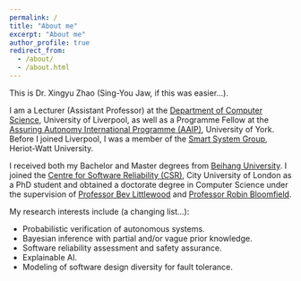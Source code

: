 ```yaml
---
permalink: /
title: "About me"
excerpt: "About me"
author_profile: true
redirect_from: 
  - /about/
  - /about.html
---
```


This is Dr. Xingyu Zhao (Sing-You Jaw, if this was easier...).

I am a Lecturer (Assistant Professor) at the [Department of Computer Science](https://www.csc.liv.ac.uk/), University of Liverpool, as well as a Programme Fellow at the [Assuring Autonomy International Programme (AAIP)](https://www.york.ac.uk/assuring-autonomy/), University of York. Before I joined Liverpool, I was a member of the [Smart System Group](https://smartsystems.hw.ac.uk/), Heriot-Watt University.

I received both my Bachelor and Master degrees from [Beihang University](https://ev.buaa.edu.cn/). I joined the [Centre for Software Reliability (CSR)](https://www.city.ac.uk/about/schools/mathematics-computer-science-engineering/research/centre-for-software-reliability), City University of London as a PhD student and obtained a doctorate degree in Computer Science under the supervision of [Professor Bev Littlewood](https://www.city.ac.uk/people/academics/bev-littlewood) and [Professor Robin Bloomfield](https://www.city.ac.uk/people/academics/robin-bloomfield).

My research interests include (a changing list...):
* Probabilistic verification of autonomous systems.
* Bayesian inference with partial and/or vague prior knowledge.
* Software reliability assessment and safety assurance.
* Explainable AI.
* Modeling of software design diversity for fault tolerance.

<!--- powered by the [academicpages template](https://github.com/academicpages/academicpages.github.io) and hosted --->
